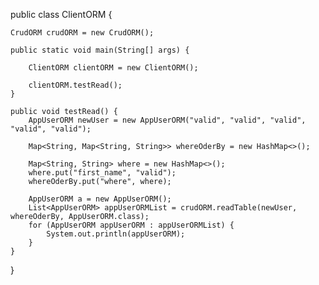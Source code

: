 public class ClientORM {

    CrudORM crudORM = new CrudORM();

    public static void main(String[] args) {

        ClientORM clientORM = new ClientORM();

        clientORM.testRead();
    }

    public void testRead() {
        AppUserORM newUser = new AppUserORM("valid", "valid", "valid", "valid", "valid");

        Map<String, Map<String, String>> whereOderBy = new HashMap<>();

        Map<String, String> where = new HashMap<>();
        where.put("first_name", "valid");
        whereOderBy.put("where", where);

        AppUserORM a = new AppUserORM();
        List<AppUserORM> appUserORMList = crudORM.readTable(newUser, whereOderBy, AppUserORM.class);
        for (AppUserORM appUserORM : appUserORMList) {
            System.out.println(appUserORM);
        }
    }
}